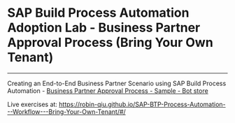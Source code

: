 <div class="draftWatermark"></div>

# SAP Build Process Automation Adoption Lab - Business Partner Approval Process (Bring Your Own Tenant)

---


Creating an End-to-End Business Partner Scenario using SAP Build Process Automation - [Business Partner Approval Process - Sample - Bot store](https://store.build.cloud.sap/store/eu10-canary.content.businesspartnerapprovalprocesssample)

Live exercises at: https://robin-qiu.github.io/SAP-BTP-Process-Automation---Workflow---Bring-Your-Own-Tenant/#/